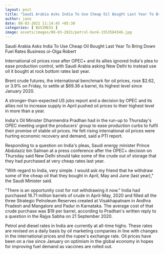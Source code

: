 ```yaml
---
layout: post
title: "Saudi Arabia Asks India To Use Cheap Oil Bought Last Year To Bring Down Fuel Rates"
author: jane 
date: 08-03-2021 11:14:45 +05:30 
categories: [ BUSINESS ] 
image: assets/images/08-03-2021/petrol-bunk-1553584346.jpg
---
```

Saudi Arabia Asks India To Use Cheap Oil Bought Last Year To Bring Down Fuel Rates Business oi-Olga Robert

International oil prices rose after OPEC+ and its allies ignored India's plea to ease production control, with Saudi Arabia asking New Delhi to instead use oil it bought at rock bottom rates last year.

Brent crude futures, the international benchmark for oil prices, rose $2.62, or 3.9% on Friday, to settle at $69.36 a barrel, its highest level since January 2020.

A stronger-than-expected US jobs report and a decision by OPEC and its allies not to increase supply in April pushed oil prices to their highest level in more than a year.

India's Oil Minister Dharmendra Pradhan had in the run-up to Thursday's OPEC meeting urged the producers' group to ease production curbs to fulfil their promise of stable oil prices. He felt rising international oil prices were hurting economic recovery and demand, said a PTI report.

Responding to a question on India's pleas, Saudi energy minister Prince Abdulaziz bin Salman at a press conference after the OPEC+ decision on Thursday said New Delhi should take some of the crude out of storage that they had purchased at very cheap rates last year.

"With regard to India, very simple. I would ask my friend that he withdraw some of the cheap oil that they bought in April, May and June (last year)," the Saudi Minister said.

"There is an opportunity cost for not withdrawing it now." India had purchased 16.71 million barrels of crude in April-May, 2020 and filled all the three Strategic Petroleum Reserves created at Visakhapatnam in Andhra Pradesh and Mangalore and Padur in Karnataka. The average cost of that crude purchase was $19 per barrel, according to Pradhan's written reply to a question in the Rajya Sabha on 21 September 2020.

Petrol and diesel rates in India are currently at all-time highs. These rates are revised on a daily basis by oil marketing companies in line with changes in the international prices and the rupee's exchange rate. Oil prices have been on a rise since January on optimism in the global economy in hopes for improving fuel demand as vaccines are rolled out.
